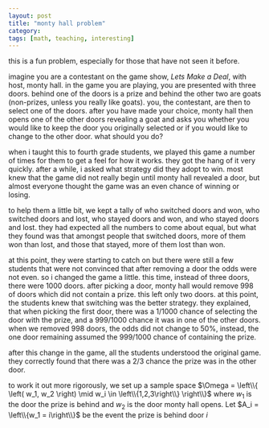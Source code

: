 ```yaml
---
layout: post
title: "monty hall problem"
category: 
tags: [math, teaching, interesting]
---
```


this is a fun problem, especially for those that have not seen it
before.

imagine you are a contestant on the game show, *Lets Make a Deal*,
with host, monty hall. in the game you are playing, you are presented with
three doors. behind one of the doors is a prize and behind the other
two are goats (non-prizes, unless you really like goats). you, the
contestant, are then to select one of the doors. after you have made
your choice, monty hall then opens one of the other doors revealing a
goat and asks you whether you would like to keep the door you
originally selected or if you would like to change to the other door.
what should you do?

when i taught this to fourth grade students, we played this game a
number of times for them to get a feel for how it works. they got the
hang of it very quickly. after a while, i asked what strategy did they
adopt to win. most knew that the game did not really begin until monty
hall revealed a door, but almost everyone thought the game was an even
chance of winning or losing.

to help them a little bit, we kept a tally of who switched doors and
won, who switched doors and lost, who stayed doors and won, and who
stayed doors and lost. they had expected all the numbers to come about
equal, but what they found was that amongst people that switched
doors, more of them won than lost, and those that stayed, more of them
lost than won.

at this point, they were starting to catch on but there were still a
few students that were not convinced that after removing a door the
odds were not even. so i changed the game a little. this time, instead
of three doors, there were 1000 doors. after picking a door, monty
hall would remove 998 of doors which did not contain a prize. this
left only two doors. at this point, the students knew that switching
was the better strategy. they explained, that when picking the first
door, there was a 1/1000 chance of selecting the door with the prize,
and a 999/1000 chance it was in one of the other doors. when we
removed 998 doors, the odds did not change to 50%, instead, the one
door remaining assumed the 999/1000 chance of containing the prize.

after this change in the game, all the students understood the
original game. they correctly found that there was a 2/3
chance the prize was in the other door.

to work it out more rigorously, we set up a sample space
$\Omega = \left\\{ \left( w_1, w_2 \right) \mid w_i \in
\left\\{1,2,3\right\\} \right\\}$ where $w_1$ is the door the prize is
behind and $w_2$ is the door monty hall opens. Let $A_i = \left\\{w_1
= i\right\\}$ be the event the prize is behind door $i$
